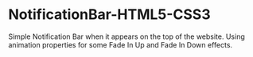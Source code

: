 NotificationBar-HTML5-CSS3
==========================
Simple Notification Bar when it appears on the top of the website. Using animation properties for some Fade In Up and Fade In Down effects.

